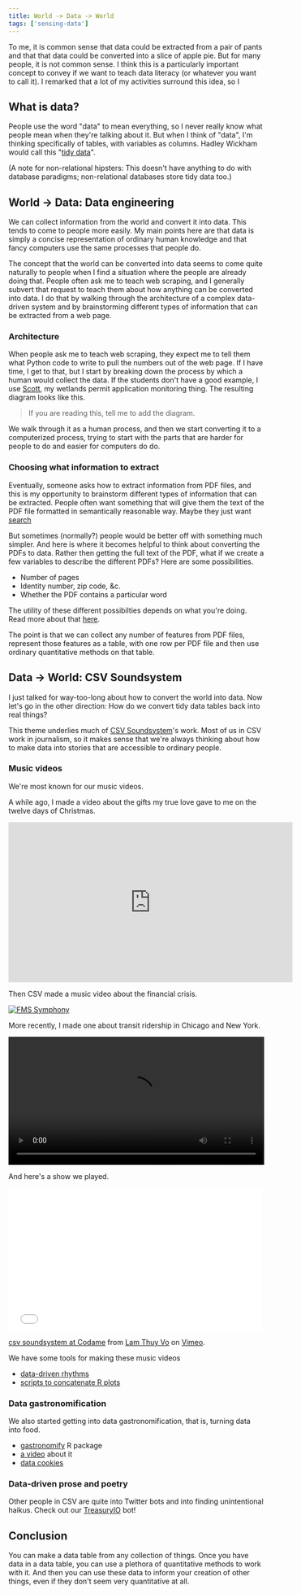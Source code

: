 ```yaml
---
title: World -> Data -> World
tags: ['sensing-data']
---
```

To me, it is common sense that data could be extracted from a pair
of pants and that that data could be converted into a slice of apple pie.
But for many people, it is not common sense. I think this is a
particularly important concept to convey if we want to teach data literacy
(or whatever you want to call it). I remarked that a lot of my activities
surround this idea, so I 

## What is data?
People use the word "data" to mean everything, so I never really know
what people mean when they're talking about it. But when I think of
"data", I'm thinking specifically of tables, with variables as columns.
Hadley Wickham would call this "[tidy data](http://vita.had.co.nz/papers/tidy-data.pdf)".

(A note for non-relational hipsters: This doesn't have anything to do
with database paradigms; non-relational databases store tidy data too.)

## World -> Data: Data engineering
We can collect information from the world and convert it into data.
This tends to come to people more easily. My main points here are that
data is simply a concise representation of ordinary human knowledge
and that fancy computers use the same processes that people do.

The concept that the world can be converted into data seems to come
quite naturally to people when I find a situation where the people are
already doing that. People often ask me to teach web scraping, and I
generally subvert that request to teach them about how anything can
be converted into data. I do that by walking through the architecture
of a complex data-driven system and by brainstorming different types
of information that can be extracted from a web page.

### Architecture
When people ask me to teach web scraping,
they expect me to tell them what Python code to write to pull the
numbers out of the web page. If I have time, I get to that, but I
start by breaking down the process by which a human would collect the
data. If the students don't have a good example, I use
[Scott](http://scott.thomaslevine.com), my wetlands permit application
monitoring thing. The resulting diagram looks like this.

> If you are reading this, tell me to add the diagram.

We walk through it as a human process, and then we start converting
it to a computerized process, trying to start with the parts that are
harder for people to do and easier for computers do do.

### Choosing what information to extract
Eventually, someone asks how to extract information from PDF files, and
this is my opportunity to brainstorm different types of information that
can be extracted. People often want something that will give them the
text of the PDF file formatted in semantically reasonable way. Maybe they
just want [search](http://communityboostr.org/resource/searching-lots-inconveniently-formatted-files-once)

But sometimes (normally?) people would be better off with something much
simpler. And here is where it becomes helpful to think about converting
the PDFs to data. Rather then getting the full text of the PDF, what if
we create a few variables to describe the different PDFs? Here are some
possibilities.

* Number of pages
* Identity number, zip code, &c.
* Whether the PDF contains a particular word

The utility of these different possibilties depends on what you're doing.
Read more about that [here](/!/parsing-pdfs/).

The point is that we can collect any number of features from PDF files,
represent those features as a table, with one row per PDF file and then
use ordinary quantitative methods on that table.

## Data -> World: CSV Soundsystem
I just talked for way-too-long about how to convert the world into data.
Now let's go in the other direction: How do we convert tidy data tables
back into real things?

This theme underlies much of [CSV Soundsystem](http://csvsoundsystem.com)'s work.
Most of us in CSV work in journalism, so it makes sense that we're always thinking
about how to make data into stories that are accessible to ordinary people.

### Music videos
We're most known for our music videos.

A while ago, I made a video about the gifts my true love gave to me
on the twelve days of Christmas.

<iframe width="560" height="315" src="http://www.youtube.com/embed/rLZDvXPIDa0" frameborder="0" allowfullscreen></iframe>

Then CSV made a music video about the financial crisis.

[<img alt="FMS Symphony" src="<% @item.identifier %>fms.png" class="wide" />](http://fms.csvsoundsystem.com)

More recently, I made one about transit ridership in Chicago and New York.

<video width="100%" src="/!/ridership-rachenitsa/transit.webm"></video>

And here's a show we played.

<iframe src="//player.vimeo.com/video/76190871" width="500" height="281" frameborder="0" webkitallowfullscreen mozallowfullscreen allowfullscreen></iframe> <p><a href="http://vimeo.com/76190871">csv soundsystem at Codame</a> from <a href="http://vimeo.com/lamthuyvo">Lam Thuy Vo</a> on <a href="https://vimeo.com">Vimeo</a>.</p>

We have some tools for making these music videos

* [data-driven rhythms](https://github.com/csv/ddr)
* [scripts to concatenate R plots](https://github.com/csv/transit-ridership/blob/master/merge.sh)

### Data gastronomification
We also started getting into data gastronomification, that is,
turning data into food.

* [gastronomify](https://github.com/csv/gastronomify) R package
* [a video](http://www.youtube.com/watch?v=3CiDW7NVa8o) about it
* [data cookies](https://twitter.com/internetrebecca/status/352955293291913217)

### Data-driven prose and poetry
Other people in CSV are quite into Twitter bots and into finding
unintentional haikus. Check out our [TreasuryIO](http://twitter.com/TreasuryIO) bot!

## Conclusion
You can make a data table from any collection of things. Once you have
data in a data table, you can use a plethora of quantitative methods
to work with it. And then you can use these data to inform your creation
of other things, even if they don't seem very quantitative at all.

